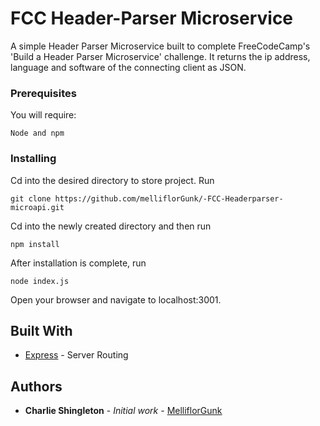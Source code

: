 # FCC Header-Parser Microservice

A simple Header Parser Microservice built to complete FreeCodeCamp's 'Build a Header Parser Microservice' challenge. It returns the ip address, language and software of the connecting client as JSON. 


### Prerequisites

You will require:

```
Node and npm
```

### Installing

Cd into the desired directory to store project. Run

```
git clone https://github.com/melliflorGunk/-FCC-Headerparser-microapi.git
```

Cd into the newly created directory and then run

```
npm install
```

After installation is complete, run 

```
node index.js
```

Open your browser and navigate to localhost:3001.


## Built With

* [Express](https://expressjs.com/) - Server Routing

## Authors

* **Charlie Shingleton** - *Initial work* - [MelliflorGunk](https://github.com/melliflorGunk)

